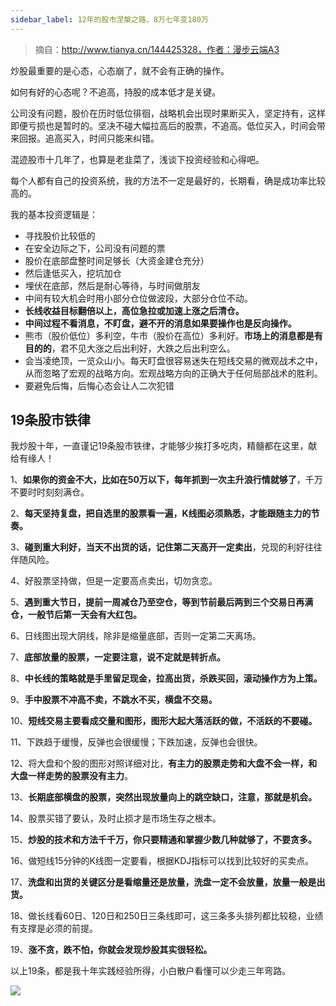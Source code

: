 ```yaml
---
sidebar_label: 12年的股市涅槃之路，8万七年变180万
---
```


> 摘自：http://www.tianya.cn/144425328，作者：漫步云端A3


炒股最重要的是心态，心态崩了，就不会有正确的操作。

如何有好的心态呢？不追高，持股的成本低才是关键。

公司没有问题，股价在历时低位徘徊，战略机会出现时果断买入，坚定持有，这样即便亏损也是暂时的。坚决不碰大幅拉高后的股票，不追高。低位买入，时间会带来回报。追高买入，时间只能来纠错。

混迹股市十几年了，也算是老韭菜了，浅谈下投资经验和心得吧。

每个人都有自己的投资系统，我的方法不一定是最好的，长期看，确是成功率比较高的。

我的基本投资逻辑是：

- 寻找股价比较低的
- 在安全边际之下，公司没有问题的票
- 股价在底部盘整时间足够长（大资金建仓充分）
- 然后逢低买入，挖坑加仓
- 埋伏在底部，然后是耐心等待，与时间做朋友
- 中间有较大机会时用小部分仓位做波段，大部分仓位不动。
- **长线收益目标翻倍以上，高位急拉或加速上涨之后清仓。**
- **中间过程不看消息，不盯盘，避不开的消息如果要操作也是反向操作。**
- 熊市（股价低位）多利空，牛市（股价在高位）多利好。**市场上的消息都是有目的的**，君不见大涨之后出利好，大跌之后出利空么。
- 会当凌绝顶，一览众山小。每天盯盘很容易迷失在短线交易的微观战术之中，从而忽略了宏观的战略方向。宏观战略方向的正确大于任何局部战术的胜利。
- 要避免后悔，后悔心态会让人二次犯错

## 19条股市铁律

我炒股十年，一直谨记19条股市铁律，才能够少挨打多吃肉，精髓都在这里，献给有缘人！

1、**如果你的资金不大，比如在50万以下，每年抓到一次主升浪行情就够了**，千万不要时时刻刻满仓。

2、**每天坚持复盘，把自选里的股票看一遍，K线图必须熟悉，才能跟随主力的节奏。**

3、**碰到重大利好，当天不出货的话，记住第二天高开一定卖出**，兑现的利好往往伴随风险。

4、好股票坚持做，但是一定要高点卖出，切勿贪恋。

5、**遇到重大节日，提前一周减仓乃至空仓，等到节前最后两到三个交易日再满仓，一般节后第一天会有大红包。**

6、日线图出现大阴线，除非是缩量底部，否则一定第二天离场。

7、**底部放量的股票，一定要注意，说不定就是转折点。**

8、**中长线的策略就是手里留足现金，拉高出货，杀跌买回，滚动操作方为上策。**

9、**手中股票不冲高不卖，不跳水不买，横盘不交易。**

10、**短线交易主要看成交量和图形，图形大起大落活跃的做，不活跃的不要碰。**

11、下跌趋于缓慢，反弹也会很缓慢；下跌加速，反弹也会很快。

12、将大盘和个股的图形对照详细对比，**有主力的股票走势和大盘不会一样，和大盘一样走势的股票没有主力**。

13、**长期底部横盘的股票，突然出现放量向上的跳空缺口，注意，那就是机会。**

14、股票买错了要认，及时止损才是市场生存之根本。

15、**炒股的技术和方法千千万，你只要精通和掌握少数几种就够了，不要贪多。**

16、做短线15分钟的K线图一定要看，根据KDJ指标可以找到比较好的买卖点。

17、**洗盘和出货的关键区分是看缩量还是放量，洗盘一定不会放量，放量一般是出货。**

18、做长线看60日、120日和250日三条线即可，这三条多头排列都比较稳，业绩有支撑是必须的前提。

19、**涨不贪，跌不怕，你就会发现炒股其实很轻松。**

以上19条，都是我十年实践经验所得，小白散户看懂可以少走三年弯路。

![](https://img.arctee.cn/one/202211261840883.png)